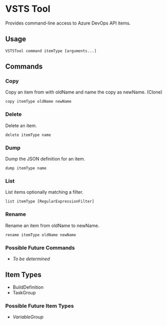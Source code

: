 ﻿# VSTS Tool

Provides command-line access to Azure DevOps API items.

## Usage

`VSTSTool command itemType [arguments...]`

## Commands

### Copy

Copy an item from with oldName and name the copy as newName. (Clone)

`copy itemType oldName newName`

### Delete

Delete an item.

`delete itemType name`

### Dump

Dump the JSON definition for an item.

`dump itemType name`

### List

List items optionally matching a filter.

`list itemType [RegularExpressionFilter]`

### Rename

Rename an item from oldName to newName.

`rename itemType oldName newName`

### Possible Future Commands

- *To be determined*

## Item Types

- BuildDefinition
- TaskGroup

### Possible Future Item Types

- *VariableGroup*

 